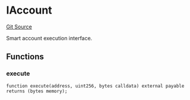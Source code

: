 # IAccount
[Git Source](https://github.com/NaniDAO/accounts/blob/75d1333d55164dd03c33e761edcbb17011bc0678/src/authority/Guard.sol)

Smart account execution interface.


## Functions
### execute


```solidity
function execute(address, uint256, bytes calldata) external payable returns (bytes memory);
```

